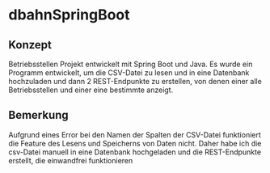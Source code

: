 # dbahnSpringBoot
## Konzept
Betriebsstellen Projekt entwickelt mit Spring Boot und Java.
Es wurde ein Programm entwickelt, um die CSV-Datei zu lesen und in eine Datenbank hochzuladen und dann 2 REST-Endpunkte zu erstellen, von denen einer alle Betriebsstellen und einer eine bestimmte anzeigt.

## Bemerkung
Aufgrund eines Error bei den Namen der Spalten der CSV-Datei funktioniert die Feature des Lesens und Speicherns von Daten nicht.
Daher habe ich die csv-Datei manuell in eine Datenbank hochgeladen und die REST-Endpunkte erstellt, die einwandfrei funktionieren
